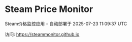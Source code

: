 # Steam Price Monitor

Steam价格监控应用 - 自动部署于 2025-07-23 11:09:37 UTC

访问: https://steammonitor.github.io
